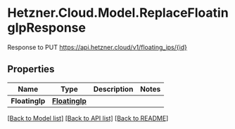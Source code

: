 # Hetzner.Cloud.Model.ReplaceFloatingIpResponse
Response to PUT https://api.hetzner.cloud/v1/floating_ips/{id}

## Properties

Name | Type | Description | Notes
------------ | ------------- | ------------- | -------------
**FloatingIp** | [**FloatingIp**](FloatingIp.md) |  | 

[[Back to Model list]](../../README.md#documentation-for-models) [[Back to API list]](../../README.md#documentation-for-api-endpoints) [[Back to README]](../../README.md)

